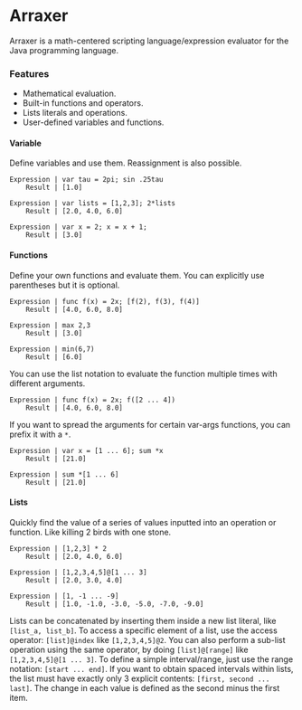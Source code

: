 Arraxer
===
Arraxer is a math-centered scripting language/expression evaluator for the Java programming language.

### Features
* Mathematical evaluation.
* Built-in functions and operators.
* Lists literals and operations.
* User-defined variables and functions.



#### Variable
Define variables and use them. Reassignment is also possible.
```
Expression | var tau = 2pi; sin .25tau
    Result | [1.0]
    
Expression | var lists = [1,2,3]; 2*lists
    Result | [2.0, 4.0, 6.0]
    
Expression | var x = 2; x = x + 1;
    Result | [3.0]
```

#### Functions
Define your own functions and evaluate them. You can explicitly use parentheses but it is optional.
```
Expression | func f(x) = 2x; [f(2), f(3), f(4)]
    Result | [4.0, 6.0, 8.0]
    
Expression | max 2,3
    Result | [3.0]
    
Expression | min(6,7)
    Result | [6.0]
```
You can use the list notation to evaluate the function multiple times with different arguments.
```
Expression | func f(x) = 2x; f([2 ... 4])
    Result | [4.0, 6.0, 8.0]
```
If you want to spread the arguments for certain var-args functions, you can prefix it with a `*`.
```
Expression | var x = [1 ... 6]; sum *x
    Result | [21.0]
    
Expression | sum *[1 ... 6]
    Result | [21.0]
```

#### Lists
Quickly find the value of a series of values inputted into an operation or function. Like killing 2 birds with one stone.
```
Expression | [1,2,3] * 2
    Result | [2.0, 4.0, 6.0]
   
Expression | [1,2,3,4,5]@[1 ... 3]
    Result | [2.0, 3.0, 4.0]

Expression | [1, -1 ... -9]
    Result | [1.0, -1.0, -3.0, -5.0, -7.0, -9.0]
   ```
Lists can be concatenated by inserting them inside a new list literal, like `[list_a, list_b]`.
To access a specific element of a list, use the access operator: `[list]@index` like `[1,2,3,4,5]@2`. You can also perform a sub-list operation using the same operator, by doing `[list]@[range]` like `[1,2,3,4,5]@[1 ... 3]`.
To define a simple interval/range, just use the range notation: `[start ... end]`. If you want to obtain spaced intervals within lists, the list must have exactly only 3 explicit contents: `[first, second ... last]`. The change in each value is defined as the second minus the first item.